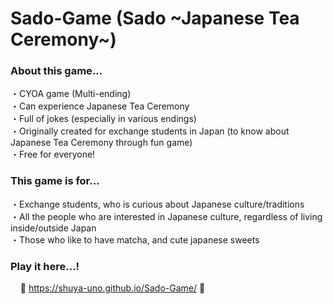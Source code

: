 
# Sado-Game (Sado \~Japanese Tea Ceremony\~)

### About this game...

・CYOA game (Multi-ending)  
・Can experience Japanese Tea Ceremony  
・Full of jokes (especially in various endings)  
・Originally created for exchange students in Japan (to know about Japanese Tea Ceremony through fun game)  
・Free for everyone!

### This game is for...

・Exchange students, who is curious about Japanese culture/traditions  
・All the people who are interested in Japanese culture, regardless of living inside/outside Japan  
・Those who like to have matcha, and cute japanese sweets


### Play it here...!

&nbsp;&nbsp;&nbsp;&nbsp;🍡 <https://shuya-uno.github.io/Sado-Game/> 🍵
